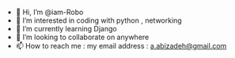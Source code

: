 - 👋 Hi, I’m @iam-Robo
- 👀 I’m interested in coding with python , networking
- 🌱 I’m currently learning Django
- 💞️ I’m looking to collaborate on anywhere
- 📫 How to reach me : my email address : a.abizadeh@gmail.com

<!---
iam-Robo/iam-Robo is a ✨ special ✨ repository because its `README.md` (this file) appears on your GitHub profile.
You can click the Preview link to take a look at your changes.
--->
